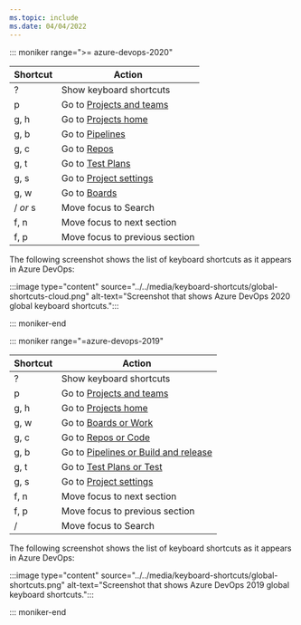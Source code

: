 ```yaml
---
ms.topic: include
ms.date: 04/04/2022
---
```


<a id="global-shortcuts"></a>

::: moniker range=">= azure-devops-2020"

|Shortcut|Action|
|--------|------|
|?|Show keyboard shortcuts|
|p|Go to [Projects and teams](../../project/navigation/go-to-project-repo.md)|
|g, h|Go to [Projects home](../../project/navigation/go-to-project-repo.md)|
|g, b|Go to [Pipelines](../../pipelines/get-started/what-is-azure-pipelines.md)|
|g, c|Go to [Repos](../../repos/git/index.yml)|
|g, t|Go to [Test Plans](../../test/index.yml)|
|g, s|Go to [Project settings](../../organizations/settings/about-settings.md)|
|g, w|Go to [Boards](../../boards/get-started/what-is-azure-boards.md)|
|/ *or* s|Move focus to Search|
|f, n|Move focus to next section|
|f, p|Move focus to previous section|

The following screenshot shows the list of keyboard shortcuts as it appears in Azure DevOps:

:::image type="content" source="../../media/keyboard-shortcuts/global-shortcuts-cloud.png" alt-text="Screenshot that shows Azure DevOps 2020 global keyboard shortcuts.":::

::: moniker-end

::: moniker range="=azure-devops-2019"

|Shortcut|Action|
|--------|------|
|?|Show keyboard shortcuts|
|p|Go to [Projects and teams](../../project/navigation/go-to-project-repo.md)|
|g, h|Go to [Projects home](../../project/navigation/go-to-project-repo.md)|
|g, w|Go to [Boards or Work](../../boards/get-started/what-is-azure-boards.md)|
|g, c|Go to [Repos or Code](../../repos/git/index.yml)|
|g, b|Go to [Pipelines or Build and release](../../pipelines/get-started/what-is-azure-pipelines.md)|
|g, t|Go to [Test Plans or Test](../../test/index.yml)|
|g, s|Go to [Project settings](../../organizations/settings/about-settings.md)|
|f, n|Move focus to next section|
|f, p|Move focus to previous section|
|/|Move focus to Search|

The following screenshot shows the list of keyboard shortcuts as it appears in Azure DevOps:

:::image type="content" source="../../media/keyboard-shortcuts/global-shortcuts.png" alt-text="Screenshot that shows Azure DevOps 2019 global keyboard shortcuts.":::

::: moniker-end
